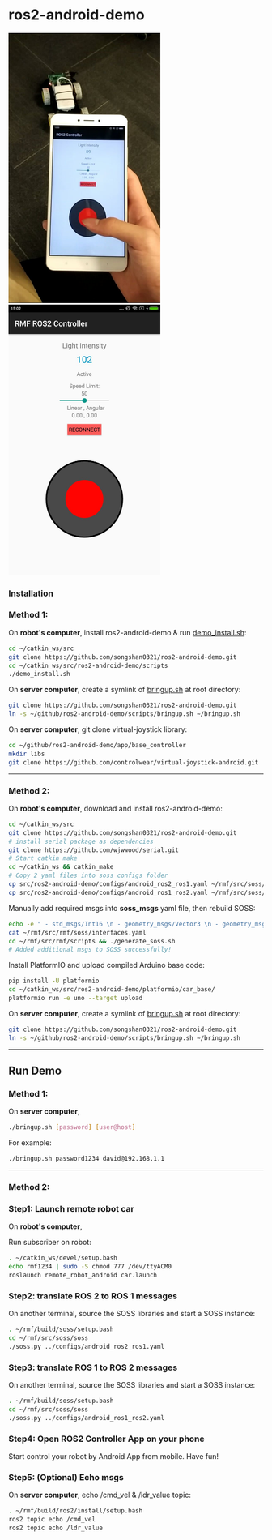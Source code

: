 # ros2-android-demo

<img src="pics/ros2-android.jpg" width="300"><img src="pics/GUI.jpg" width="300">

### Installation

### Method 1: 

On **robot's computer**, install ros2-android-demo & run [demo_install.sh](scripts/demo_install):

```bash
cd ~/catkin_ws/src
git clone https://github.com/songshan0321/ros2-android-demo.git
cd ~/catkin_ws/src/ros2-android-demo/scripts
./demo_install.sh
```

On **server computer**, create a symlink of [bringup.sh](scripts/bringup.sh) at root directory:

```bash
git clone https://github.com/songshan0321/ros2-android-demo.git
ln -s ~/github/ros2-android-demo/scripts/bringup.sh ~/bringup.sh
```

On **server computer**, git clone virtual-joystick library:

```bash
cd ~/github/ros2-android-demo/app/base_controller
mkdir libs
git clone https://github.com/controlwear/virtual-joystick-android.git
```



------

### Method 2:

On **robot's computer**, download and install ros2-android-demo:

```bash
cd ~/catkin_ws/src
git clone https://github.com/songshan0321/ros2-android-demo.git
# install serial package as dependencies
git clone https://github.com/wjwwood/serial.git
# Start catkin make
cd ~/catkin_ws && catkin_make
# Copy 2 yaml files into soss configs folder
cp src/ros2-android-demo/configs/android_ros2_ros1.yaml ~/rmf/src/soss/configs/android_ros2_ros1.yaml
cp src/ros2-android-demo/configs/android_ros1_ros2.yaml ~/rmf/src/soss/configs/android_ros1_ros2.yaml
```

Manually add required msgs into **soss_msgs** yaml file, then rebuild SOSS:

```bash
echo -e " - std_msgs/Int16 \n - geometry_msgs/Vector3 \n - geometry_msgs/Twist" >> ~/rmf/src/rmf/soss/interfaces.yaml
cat ~/rmf/src/rmf/soss/interfaces.yaml
cd ~/rmf/src/rmf/scripts && ./generate_soss.sh
# Added additional msgs to SOSS successfully!
```

Install PlatformIO and upload compiled Arduino base code:

```bash
pip install -U platformio
cd ~/catkin_ws/src/ros2-android-demo/platformio/car_base/
platformio run -e uno --target upload
```

On **server computer**, create a symlink of [bringup.sh](scripts/bringup.sh) at root directory:

```bash
git clone https://github.com/songshan0321/ros2-android-demo.git
ln -s ~/github/ros2-android-demo/scripts/bringup.sh ~/bringup.sh
```

---



## Run Demo

### Method 1: 

On **server computer**, 

```bash
./bringup.sh [password] [user@host]
```

For example:

```bash
./bringup.sh password1234 david@192.168.1.1
```





---

### Method 2:

### Step1: Launch remote robot car

On **robot's computer**, 

Run subscriber on robot:

```bash
. ~/catkin_ws/devel/setup.bash
echo rmf1234 | sudo -S chmod 777 /dev/ttyACM0
roslaunch remote_robot_android car.launch
```



### Step2: translate ROS 2 to ROS 1 messages

On another terminal, source the SOSS libraries and start a SOSS instance:

```bash
. ~/rmf/build/soss/setup.bash
cd ~/rmf/src/soss/soss
./soss.py ../configs/android_ros2_ros1.yaml
```

### Step3: translate ROS 1 to ROS 2 messages

On another terminal, source the SOSS libraries and start a SOSS instance:

```bash
. ~/rmf/build/soss/setup.bash
cd ~/rmf/src/soss/soss
./soss.py ../configs/android_ros1_ros2.yaml
```



### Step4: Open ROS2 Controller App on your phone

Start control your robot by Android App from mobile. Have fun!



### Step5: (Optional) Echo msgs

On **server computer**, echo /cmd_vel & /ldr_value topic:

```bash
. ~/rmf/build/ros2/install/setup.bash
ros2 topic echo /cmd_vel
ros2 topic echo /ldr_value
```


